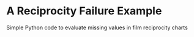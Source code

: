 # A Reciprocity Failure Example
Simple Python code to evaluate missing values in film reciprocity charts
